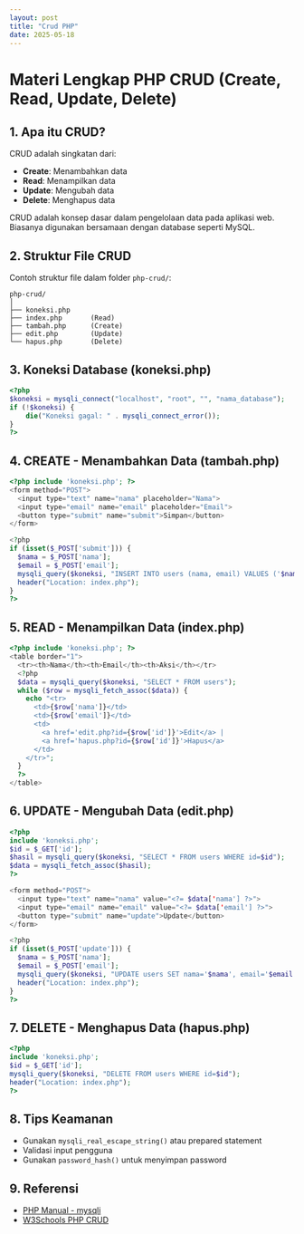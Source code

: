 ```yaml
---
layout: post
title: "Crud PHP"
date: 2025-05-18
---
```


# Materi Lengkap PHP CRUD (Create, Read, Update, Delete)

## 1. Apa itu CRUD?

CRUD adalah singkatan dari:

* **Create**: Menambahkan data
* **Read**: Menampilkan data
* **Update**: Mengubah data
* **Delete**: Menghapus data

CRUD adalah konsep dasar dalam pengelolaan data pada aplikasi web. Biasanya digunakan bersamaan dengan database seperti MySQL.


## 2. Struktur File CRUD

Contoh struktur file dalam folder `php-crud/`:

```
php-crud/
│
├── koneksi.php
├── index.php       (Read)
├── tambah.php      (Create)
├── edit.php        (Update)
└── hapus.php       (Delete)
```


## 3. Koneksi Database (koneksi.php)

```php
<?php
$koneksi = mysqli_connect("localhost", "root", "", "nama_database");
if (!$koneksi) {
    die("Koneksi gagal: " . mysqli_connect_error());
}
?>
```


## 4. CREATE - Menambahkan Data (tambah.php)

```php
<?php include 'koneksi.php'; ?>
<form method="POST">
  <input type="text" name="nama" placeholder="Nama">
  <input type="email" name="email" placeholder="Email">
  <button type="submit" name="submit">Simpan</button>
</form>

<?php
if (isset($_POST['submit'])) {
  $nama = $_POST['nama'];
  $email = $_POST['email'];
  mysqli_query($koneksi, "INSERT INTO users (nama, email) VALUES ('$nama', '$email')");
  header("Location: index.php");
}
?>
```


## 5. READ - Menampilkan Data (index.php)

```php
<?php include 'koneksi.php'; ?>
<table border="1">
  <tr><th>Nama</th><th>Email</th><th>Aksi</th></tr>
  <?php
  $data = mysqli_query($koneksi, "SELECT * FROM users");
  while ($row = mysqli_fetch_assoc($data)) {
    echo "<tr>
      <td>{$row['nama']}</td>
      <td>{$row['email']}</td>
      <td>
        <a href='edit.php?id={$row['id']}'>Edit</a> |
        <a href='hapus.php?id={$row['id']}'>Hapus</a>
      </td>
    </tr>";
  }
  ?>
</table>
```


## 6. UPDATE - Mengubah Data (edit.php)

```php
<?php
include 'koneksi.php';
$id = $_GET['id'];
$hasil = mysqli_query($koneksi, "SELECT * FROM users WHERE id=$id");
$data = mysqli_fetch_assoc($hasil);
?>

<form method="POST">
  <input type="text" name="nama" value="<?= $data['nama'] ?>">
  <input type="email" name="email" value="<?= $data['email'] ?>">
  <button type="submit" name="update">Update</button>
</form>

<?php
if (isset($_POST['update'])) {
  $nama = $_POST['nama'];
  $email = $_POST['email'];
  mysqli_query($koneksi, "UPDATE users SET nama='$nama', email='$email' WHERE id=$id");
  header("Location: index.php");
}
?>
```


## 7. DELETE - Menghapus Data (hapus.php)

```php
<?php
include 'koneksi.php';
$id = $_GET['id'];
mysqli_query($koneksi, "DELETE FROM users WHERE id=$id");
header("Location: index.php");
?>
```

## 8. Tips Keamanan

* Gunakan `mysqli_real_escape_string()` atau prepared statement
* Validasi input pengguna
* Gunakan `password_hash()` untuk menyimpan password


## 9. Referensi

* [PHP Manual - mysqli](https://www.php.net/manual/en/book.mysqli.php)
* [W3Schools PHP CRUD](https://www.w3schools.com/php/php_mysql_intro.asp)
